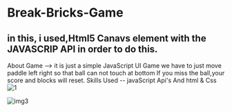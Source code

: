 # Break-Bricks-Game
in this, i used,Html5 Canavs element with the JAVASCRIP API in order to do this.
-----------------------------------------------------------------------------------
 About Game --> it is just a simple JavaScript UI Game we have to just move paddle left right so that ball can not touch at bottom If you miss the ball,your score and blocks will reset. 
Skills Used -- javaScript Api's And html & Css
![1](https://user-images.githubusercontent.com/64797556/93116249-a8971b00-f6da-11ea-95cb-5be1b7c006ea.PNG)

![img3](https://user-images.githubusercontent.com/64797556/93126159-a5eff200-f6e9-11ea-9b73-208c02f5b31e.PNG)
